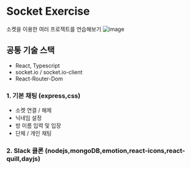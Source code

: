 # Socket Exercise
소켓을 이용한 여러 프로젝트를 연습해보기
![image](https://github.com/user-attachments/assets/44326ea6-0547-41fb-aeec-23150efd6143)

## 공통 기술 스택
- React, Typescript
- socket.io / socket.io-client
- React-Router-Dom

### 1. 기본 채팅 (express,css)
- 소켓 연결 / 해제
- 닉네임 설정
- 방 이름 입력 및 입장
- 단체 / 개인 채팅

### 2. Slack 클론 (nodejs,mongoDB,emotion,react-icons,react-quill,dayjs)
